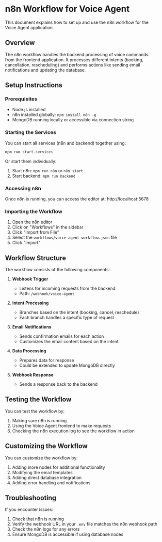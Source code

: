 # n8n Workflow for Voice Agent

This document explains how to set up and use the n8n workflow for the Voice Agent application.

## Overview

The n8n workflow handles the backend processing of voice commands from the frontend application. It processes different intents (booking, cancellation, rescheduling) and performs actions like sending email notifications and updating the database.

## Setup Instructions

### Prerequisites

- Node.js installed
- n8n installed globally: `npm install n8n -g`
- MongoDB running locally or accessible via connection string

### Starting the Services

You can start all services (n8n and backend) together using:

```bash
npm run start-services
```

Or start them individually:

1. Start n8n: `npm run n8n` or `n8n start`
2. Start backend: `npm run backend`

### Accessing n8n

Once n8n is running, you can access the editor at:
http://localhost:5678

### Importing the Workflow

1. Open the n8n editor
2. Click on "Workflows" in the sidebar
3. Click "Import from File"
4. Select the `workflows/voice-agent-workflow.json` file
5. Click "Import"

## Workflow Structure

The workflow consists of the following components:

1. **Webhook Trigger**
   - Listens for incoming requests from the backend
   - Path: `/webhook/voice-agent`

2. **Intent Processing**
   - Branches based on the intent (booking, cancel, reschedule)
   - Each branch handles a specific type of request

3. **Email Notifications**
   - Sends confirmation emails for each action
   - Customizes the email content based on the intent

4. **Data Processing**
   - Prepares data for response
   - Could be extended to update MongoDB directly

5. **Webhook Response**
   - Sends a response back to the backend

## Testing the Workflow

You can test the workflow by:

1. Making sure n8n is running
2. Using the Voice Agent frontend to make requests
3. Checking the n8n execution log to see the workflow in action

## Customizing the Workflow

You can customize the workflow by:

1. Adding more nodes for additional functionality
2. Modifying the email templates
3. Adding direct database integration
4. Adding error handling and notifications

## Troubleshooting

If you encounter issues:

1. Check that n8n is running
2. Verify the webhook URL in your `.env` file matches the n8n webhook path
3. Check the n8n logs for any errors
4. Ensure MongoDB is accessible if using database nodes
